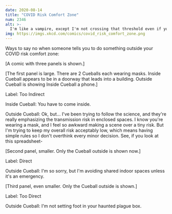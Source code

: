 ```yaml
---
date: 2020-08-14
title: "COVID Risk Comfort Zone"
num: 2346
alt: >-
  I'm like a vampire, except I'm not crossing that threshold even if you invite me.
img: https://imgs.xkcd.com/comics/covid_risk_comfort_zone.png
---
```

Ways to say no when someone tells you to do something outside your COVID risk comfort zone:

[A comic with three panels is shown.]

[The first panel is large. There are 2 Cueballs each wearing masks. Inside Cueball appears to be in a doorway that leads into a building. Outside Cueball is showing Inside Cueball a phone.]

Label: Too Indirect

Inside Cueball: You have to come inside.

Outside Cueball: Ok, but... I've been trying to follow the science, and they're really emphasizing the transmission risk in enclosed spaces. I know you're wearing a mask, and I feel so awkward making a scene over a tiny risk. But I'm trying to keep my overall risk acceptably low, which means having simple rules so I don't overthink every minor decision. See, if you look at this spreadsheet-

[Second panel, smaller. Only the Cueball outside is shown now.]

Label: Direct

Outside Cueball: I'm so sorry, but I'm avoiding shared indoor spaces unless it's an emergency.

[Third panel, even smaller. Only the Cueball outside is shown.]

Label: Too Direct

Outside Cueball: I'm not setting foot in your haunted plague box.